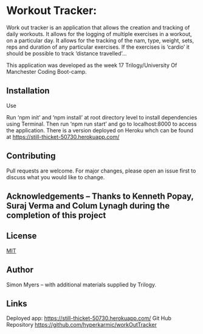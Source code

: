 # Workout Tracker:

Work out tracker is an application that allows the creation and tracking of daily workouts. It allows for the logging of multiple exercises in a workout, on a particular day. It allows for the tracking of the nam, type, weight, sets, reps and duration of any particular exercises. If the exercises is ‘cardio’ it should be possible to track ‘distance travelled’…

This application was developed as the week 17 Trilogy/University Of Manchester Coding Boot-camp.

## Installation

Use

Run ‘npm init’ and ‘npm install’ at root directory level to install dependencies using Terminal. Then run ‘npm run start’ and go to localhost:8000 to access the application. There is a version deployed on Heroku whch can be found at https://still-thicket-50730.herokuapp.com/

## Contributing

Pull requests are welcome. For major changes, please open an issue first to discuss what you would like to change.

## Acknowledgements – Thanks to Kenneth Popay, Suraj Verma and Colum Lynagh during the completion of this project

## License

[MIT](https://choosealicense.com/licenses/mit/)

## Author

Simon Myers – with additional materials supplied by Trilogy.

## Links

Deployed app: https://still-thicket-50730.herokuapp.com/
Git Hub Repository https://github.com/hyperkarmic/workOutTracker
